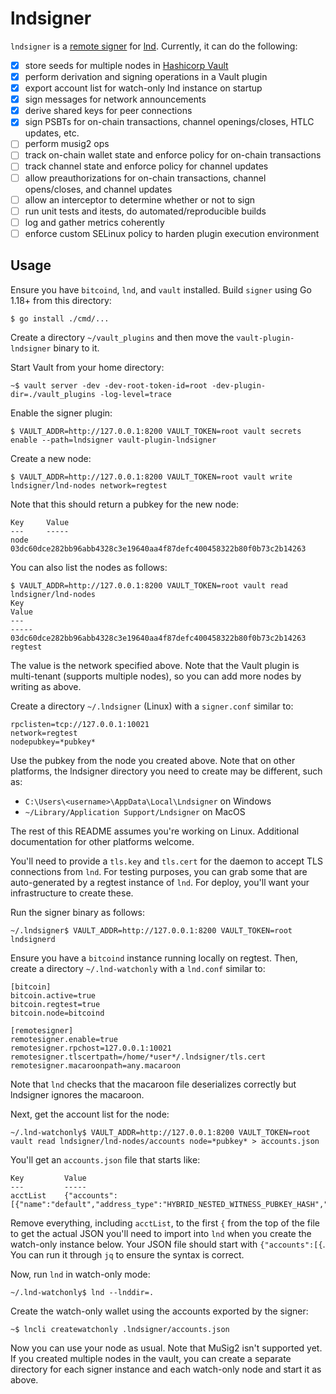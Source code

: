 # lndsigner
`lndsigner` is a [remote signer](https://github.com/lightningnetwork/lnd/blob/master/docs/remote-signing.md) for [lnd](https://github.com/lightningnetwork/lnd). Currently, it can do the following:
- [x] store seeds for multiple nodes in [Hashicorp Vault](https://github.com/hashicorp/vault/)
- [x] perform derivation and signing operations in a Vault plugin
- [x] export account list for watch-only lnd instance on startup
- [x] sign messages for network announcements
- [x] derive shared keys for peer connections
- [x] sign PSBTs for on-chain transactions, channel openings/closes, HTLC updates, etc.
- [ ] perform musig2 ops
- [ ] track on-chain wallet state and enforce policy for on-chain transactions
- [ ] track channel state and enforce policy for channel updates
- [ ] allow preauthorizations for on-chain transactions, channel opens/closes, and channel updates
- [ ] allow an interceptor to determine whether or not to sign
- [ ] run unit tests and itests, do automated/reproducible builds
- [ ] log and gather metrics coherently
- [ ] enforce custom SELinux policy to harden plugin execution environment

## Usage

Ensure you have `bitcoind`, `lnd`, and `vault` installed. Build `signer` using Go 1.18+ from this directory:

```
$ go install ./cmd/...
```

Create a directory `~/vault_plugins` and then move the `vault-plugin-lndsigner` binary to it.

Start Vault from your home directory:

```
~$ vault server -dev -dev-root-token-id=root -dev-plugin-dir=./vault_plugins -log-level=trace
```

Enable the signer plugin:

```
$ VAULT_ADDR=http://127.0.0.1:8200 VAULT_TOKEN=root vault secrets enable --path=lndsigner vault-plugin-lndsigner
```

Create a new node:

```
$ VAULT_ADDR=http://127.0.0.1:8200 VAULT_TOKEN=root vault write lndsigner/lnd-nodes network=regtest

```

Note that this should return a pubkey for the new node:

```
Key     Value
---     -----
node    03dc60dce282bb96abb4328c3e19640aa4f87defc400458322b80f0b73c2b14263
```

You can also list the nodes as follows:

```
$ VAULT_ADDR=http://127.0.0.1:8200 VAULT_TOKEN=root vault read lndsigner/lnd-nodes
Key                                                                   Value
---                                                                   -----
03dc60dce282bb96abb4328c3e19640aa4f87defc400458322b80f0b73c2b14263    regtest
```

The value is the network specified above. Note that the Vault plugin is multi-tenant (supports multiple nodes), so you can add more nodes by writing as above.

Create a directory `~/.lndsigner` (Linux) with a `signer.conf` similar to:

```
rpclisten=tcp://127.0.0.1:10021
network=regtest
nodepubkey=*pubkey*
```

Use the pubkey from the node you created above. Note that on other platforms, the lndsigner directory you need to create may be different, such as:

- `C:\Users\<username>\AppData\Local\Lndsigner` on Windows
- `~/Library/Application Support/Lndsigner` on MacOS

The rest of this README assumes you're working on Linux. Additional documentation for other platforms welcome.

You'll need to provide a `tls.key` and `tls.cert` for the daemon to accept TLS connections from `lnd`. For testing purposes, you can grab some that are auto-generated by a regtest instance of `lnd`. For deploy, you'll want your infrastructure to create these.

Run the signer binary as follows:

```
~/.lndsigner$ VAULT_ADDR=http://127.0.0.1:8200 VAULT_TOKEN=root lndsignerd
```

Ensure you have a `bitcoind` instance running locally on regtest. Then, create a directory `~/.lnd-watchonly` with a `lnd.conf` similar to:

```
[bitcoin]
bitcoin.active=true
bitcoin.regtest=true
bitcoin.node=bitcoind

[remotesigner]
remotesigner.enable=true
remotesigner.rpchost=127.0.0.1:10021
remotesigner.tlscertpath=/home/*user*/.lndsigner/tls.cert
remotesigner.macaroonpath=any.macaroon
```

Note that `lnd` checks that the macaroon file deserializes correctly but lndsigner ignores the macaroon.

Next, get the account list for the node:

```
~/.lnd-watchonly$ VAULT_ADDR=http://127.0.0.1:8200 VAULT_TOKEN=root vault read lndsigner/lnd-nodes/accounts node=*pubkey* > accounts.json
```

You'll get an `accounts.json` file that starts like:

```
Key         Value
---         -----
acctList    {"accounts":[{"name":"default","address_type":"HYBRID_NESTED_WITNESS_PUBKEY_HASH","extended_public_key":"...
```

Remove everything, including `acctList`, to the first `{` from the top of the file to get the actual JSON you'll need to import into `lnd` when you create the watch-only instance below. Your JSON file should start with `{"accounts":[{`. You can run it through `jq` to ensure the syntax is correct.

Now, run `lnd` in watch-only mode:

```
~/.lnd-watchonly$ lnd --lnddir=.
```

Create the watch-only wallet using the accounts exported by the signer:

```
~$ lncli createwatchonly .lndsigner/accounts.json
```

Now you can use your node as usual. Note that MuSig2 isn't supported yet. If you created multiple nodes in the vault, you can create a separate directory for each signer instance and each watch-only node and start it as above.
